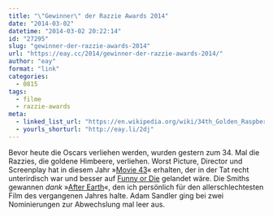 ```yaml
---
title: "\"Gewinner\" der Razzie Awards 2014"
date: "2014-03-02"
datetime: "2014-03-02 20:22:14"
id: "27295"
slug: "gewinner-der-razzie-awards-2014"
url: "https://eay.cc/2014/gewinner-der-razzie-awards-2014/"
author: "eay"
format: "link"
categories:
  - 0815
tags:
  - filme
  - razzie-awards
meta:
  - linked_list_url: "https://en.wikipedia.org/wiki/34th_Golden_Raspberry_Awards"
  - yourls_shorturl: "http://eay.li/2dj"
---
```


Bevor heute die Oscars verliehen werden, wurden gestern zum 34. Mal die Razzies, die goldene Himbeere, verliehen. Worst Picture, Director und Screenplay hat in diesem Jahr »[Movie 43](http://www.imdb.com/title/tt1333125/)« erhalten, der in der Tat recht unterirdisch war und besser auf [Funny or Die](http://www.funnyordie.com/) gelandet wäre. Die Smiths gewannen _dank_ »[After Earth](http://www.imdb.com/title/tt1815862/)«, den ich persönlich für den allerschlechtesten Film des vergangenen Jahres halte. Adam Sandler ging bei zwei Nominierungen zur Abwechslung mal leer aus.
